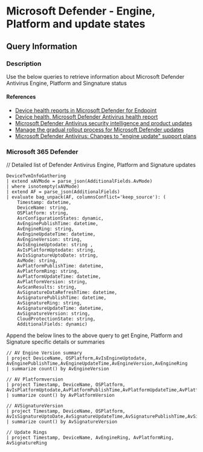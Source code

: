 # Microsoft Defender - Engine, Platform and update states

## Query Information

### Description

Use the below queries to retrieve information about Microsoft Defender Antivirus Engine, Platform and Singnature status

#### References

- [Device health reports in Microsoft Defender for Endpoint](https://learn.microsoft.com/en-us/microsoft-365/security/defender-endpoint/device-health-reports?view=o365-worldwide)
- [Device health, Microsoft Defender Antivirus health report](https://learn.microsoft.com/en-us/microsoft-365/security/defender-endpoint/device-health-microsoft-defender-antivirus-health?view=o365-worldwide#antivirus-security-intelligence-version-card)
- [Microsoft Defender Antivirus security intelligence and product updates](https://learn.microsoft.com/en-us/microsoft-365/security/defender-endpoint/microsoft-defender-antivirus-updates?view=o365-worldwide)
- [Manage the gradual rollout process for Microsoft Defender updates](https://learn.microsoft.com/en-us/microsoft-365/security/defender-endpoint/manage-gradual-rollout?view=o365-worldwide)
- [Microsoft Defender Antivirus: Changes to "engine update" support plans](https://admin.microsoft.com/Adminportal/Home?ref=MessageCenter/:/messages/MC732103)


### Microsoft 365 Defender

// Detailed list of Defender Antivirus Engine, Platform and Signature updates

```kql
DeviceTvmInfoGathering
| extend xAVMode = parse_json(AdditionalFields.AvMode)
| where isnotempty(xAVMode)
| extend AF = parse_json(AdditionalFields)
| evaluate bag_unpack(AF, columnsConflict='keep_source'): (
    Timestamp: datetime, 
    DeviceName: string, 
    OSPlatform: string, 
    AsrConfigurationStates: dynamic, 
    AvEnginePublishTime: datetime, 
    AvEngineRing: string, 
    AvEngineUpdateTime: datetime,
    AvEngineVersion: string,
    AvIsEngineUptodate: string ,
    AvIsPlatformUptodate: string,
    AvIsSignatureUptoDate: string,
    AvMode: string,
    AvPlatformPublishTime: datetime,
    AvPlatformRing: string,
    AvPlatformUpdateTime: datetime,
    AvPlatformVersion: string,
    AvScanResults: string,
    AvSignatureDataRefreshTime: datetime, 
    AvSignaturePublishTime: datetime,
    AvSignatureRing: string,
    AvSignatureUpdateTime: datetime, 
    AvSignatureVersion: string,
    CloudProtectionState: string,
    AdditionalFields: dynamic)
```

Append the below lines to the above query to get Engine, Platform and Signature specific details or summaries

```kql
// AV Engine Version summary
| project DeviceName, OSPlatform,AvIsEngineUptodate, AvEnginePublishTime,AvEngineUpdateTime,AvEngineVersion,AvEngineRing
| summarize count() by AvEngineVersion
```

```kql
// AV Platformversion
| project Timestamp, DeviceName, OSPlatform, AvIsPlatformUptodate,AvPlatformPublishTime,AvPlatformUpdateTime,AvPlatformVersion,AvPlatformRing
| summarize count() by AvPlatformVersion
```

```kql
// AVSignatureVersion
| project Timestamp, DeviceName, OSPlatform, AvIsSignatureUptoDate,AvSignatureUpdateTime,AvSignaturePublishTime,AvSignatureDataRefreshTime,AvSignatureVersion,AvSignatureRing
| summarize count() by AvSignatureVersion
```

```kql
// Update Rings
| project Timestamp, DeviceName, AvEngineRing, AvPlatformRing, AvSignatureRing
```
